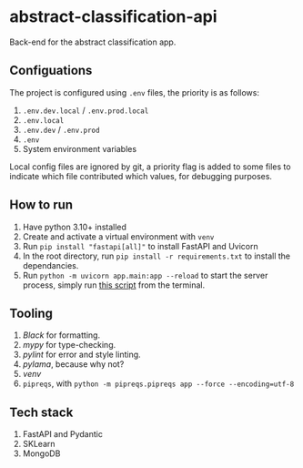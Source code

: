 # abstract-classification-api

Back-end for the abstract classification app.

## Configuations

The project is configured using `.env` files, the priority is as follows:

1. `.env.dev.local` / `.env.prod.local`
2. `.env.local`
3. `.env.dev` / `.env.prod`
4. `.env`
5. System environment variables

Local config files are ignored by git, a priority flag is added to some files to indicate which file contributed which values, for debugging purposes.

## How to run

1. Have python 3.10+ installed
2. Create and activate a virtual environment with `venv`
3. Run `pip install "fastapi[all]"` to install FastAPI and Uvicorn
4. In the root directory, run `pip install -r requirements.txt` to install the dependancies.
5. Run `python -m uvicorn app.main:app --reload` to start the server process, simply run [this script]('./dev.bat') from the terminal.

## Tooling

1. *Black* for formatting.
2. *mypy* for type-checking.
3. *pylint* for error and style linting.
4. *pylama*, because why not?
5. *venv*
6. `pipreqs`, with `python -m pipreqs.pipreqs app --force --encoding=utf-8`

## Tech stack

1. FastAPI and Pydantic
2. SKLearn
3. MongoDB

